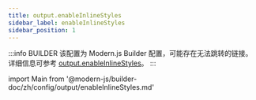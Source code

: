 ```yaml
---
title: output.enableInlineStyles
sidebar_label: enableInlineStyles
sidebar_position: 1
---
```


:::info BUILDER
该配置为 Modern.js Builder 配置，可能存在无法跳转的链接。详细信息可参考 [output.enableInlineStyles](https://modernjs.dev/builder/zh/api/config-output.html#output-enableinlinestyles)。
:::

import Main from '@modern-js/builder-doc/zh/config/output/enableInlineStyles.md'

<Main />
